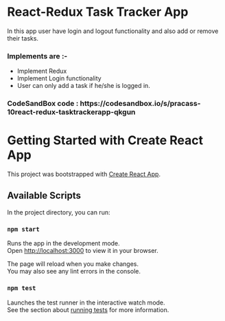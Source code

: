 # React-Redux Task Tracker App
In this app user have login and logout functionality and also add or remove their tasks.
<h3>Implements are :-</h3>
<ul>
  <li>Implement Redux</li>
  <li>Implement Login functionality</li>
  <li>User can only add a task if he/she is logged in.</li>
</ul>

<h3>CodeSandBox code : https://codesandbox.io/s/pracass-10react-redux-tasktrackerapp-qkgun</h3>

# Getting Started with Create React App

This project was bootstrapped with [Create React App](https://github.com/facebook/create-react-app).

## Available Scripts

In the project directory, you can run:

### `npm start`

Runs the app in the development mode.\
Open [http://localhost:3000](http://localhost:3000) to view it in your browser.

The page will reload when you make changes.\
You may also see any lint errors in the console.

### `npm test`

Launches the test runner in the interactive watch mode.\
See the section about [running tests](https://facebook.github.io/create-react-app/docs/running-tests) for more information.

